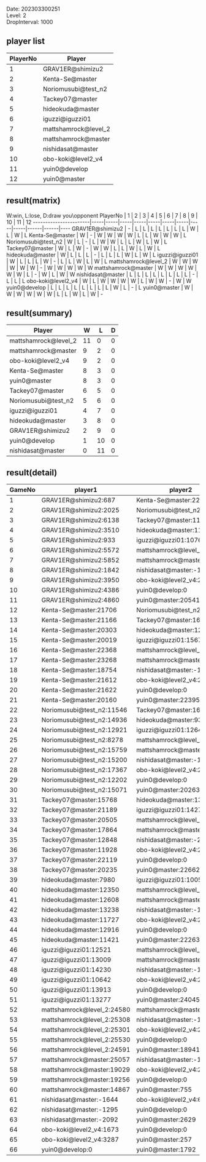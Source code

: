 Date: 202303300251  
Level: 2  
DropInterval: 1000  
## player list
PlayerNo  |  Player
----------|----------------------
1         |  GRAV1ER@shimizu2
2         |  Kenta-Se@master
3         |  Noriomusubi@test_n2
4         |  Tackey07@master
5         |  hideokuda@master
6         |  iguzzi@iguzzi01
7         |  mattshamrock@level_2
8         |  mattshamrock@master
9         |  nishidasat@master
10        |  obo-koki@level2_v4
11        |  yuin0@develop
12        |  yuin0@master
## result(matrix)
W:win, L:lose, D:draw
you\opponent PlayerNo  |  1  |  2  |  3  |  4  |  5  |  6  |  7  |  8  |  9  |  10  |  11  |  12
-----------------------|-----|-----|-----|-----|-----|-----|-----|-----|-----|------|------|----
GRAV1ER@shimizu2       |  -  |  L  |  L  |  L  |  L  |  L  |  L  |  L  |  W  |  L   |  W   |  L
Kenta-Se@master        |  W  |  -  |  W  |  W  |  W  |  W  |  L  |  L  |  W  |  W   |  W   |  L
Noriomusubi@test_n2    |  W  |  L  |  -  |  L  |  W  |  W  |  L  |  L  |  W  |  L   |  W   |  L
Tackey07@master        |  W  |  L  |  W  |  -  |  W  |  W  |  L  |  L  |  W  |  L   |  W   |  L
hideokuda@master       |  W  |  L  |  L  |  L  |  -  |  L  |  L  |  L  |  W  |  L   |  W   |  L
iguzzi@iguzzi01        |  W  |  L  |  L  |  L  |  W  |  -  |  L  |  L  |  W  |  L   |  W   |  L
mattshamrock@level_2   |  W  |  W  |  W  |  W  |  W  |  W  |  -  |  W  |  W  |  W   |  W   |  W
mattshamrock@master    |  W  |  W  |  W  |  W  |  W  |  W  |  L  |  -  |  W  |  L   |  W   |  W
nishidasat@master      |  L  |  L  |  L  |  L  |  L  |  L  |  L  |  L  |  -  |  L   |  L   |  L
obo-koki@level2_v4     |  W  |  L  |  W  |  W  |  W  |  W  |  L  |  W  |  W  |  -   |  W   |  W
yuin0@develop          |  L  |  L  |  L  |  L  |  L  |  L  |  L  |  L  |  W  |  L   |  -   |  L
yuin0@master           |  W  |  W  |  W  |  W  |  W  |  W  |  L  |  L  |  W  |  L   |  W   |  -
## result(summary)
Player                |  W   |  L   |  D
----------------------|------|------|---
mattshamrock@level_2  |  11  |  0   |  0
mattshamrock@master   |  9   |  2   |  0
obo-koki@level2_v4    |  9   |  2   |  0
Kenta-Se@master       |  8   |  3   |  0
yuin0@master          |  8   |  3   |  0
Tackey07@master       |  6   |  5   |  0
Noriomusubi@test_n2   |  5   |  6   |  0
iguzzi@iguzzi01       |  4   |  7   |  0
hideokuda@master      |  3   |  8   |  0
GRAV1ER@shimizu2      |  2   |  9   |  0
yuin0@develop         |  1   |  10  |  0
nishidasat@master     |  0   |  11  |  0
## result(detail)
GameNo  |  player1                     |  player2
--------|------------------------------|----------------------------
1       |  GRAV1ER@shimizu2:687        |  Kenta-Se@master:22036
2       |  GRAV1ER@shimizu2:2025       |  Noriomusubi@test_n2:14509
3       |  GRAV1ER@shimizu2:6138       |  Tackey07@master:11737
4       |  GRAV1ER@shimizu2:3510       |  hideokuda@master:11865
5       |  GRAV1ER@shimizu2:933        |  iguzzi@iguzzi01:10762
6       |  GRAV1ER@shimizu2:5572       |  mattshamrock@level_2:25389
7       |  GRAV1ER@shimizu2:5852       |  mattshamrock@master:24530
8       |  GRAV1ER@shimizu2:1842       |  nishidasat@master:-1985
9       |  GRAV1ER@shimizu2:3950       |  obo-koki@level2_v4:22139
10      |  GRAV1ER@shimizu2:4386       |  yuin0@develop:0
11      |  GRAV1ER@shimizu2:4860       |  yuin0@master:20541
12      |  Kenta-Se@master:21706       |  Noriomusubi@test_n2:16411
13      |  Kenta-Se@master:21166       |  Tackey07@master:16760
14      |  Kenta-Se@master:20303       |  hideokuda@master:12748
15      |  Kenta-Se@master:20019       |  iguzzi@iguzzi01:15672
16      |  Kenta-Se@master:22368       |  mattshamrock@level_2:25489
17      |  Kenta-Se@master:23268       |  mattshamrock@master:24722
18      |  Kenta-Se@master:18754       |  nishidasat@master:-1562
19      |  Kenta-Se@master:21612       |  obo-koki@level2_v4:20332
20      |  Kenta-Se@master:21622       |  yuin0@develop:0
21      |  Kenta-Se@master:20160       |  yuin0@master:22395
22      |  Noriomusubi@test_n2:11546   |  Tackey07@master:16821
23      |  Noriomusubi@test_n2:14936   |  hideokuda@master:9362
24      |  Noriomusubi@test_n2:12921   |  iguzzi@iguzzi01:12646
25      |  Noriomusubi@test_n2:8278    |  mattshamrock@level_2:21358
26      |  Noriomusubi@test_n2:15759   |  mattshamrock@master:24898
27      |  Noriomusubi@test_n2:15200   |  nishidasat@master:-1940
28      |  Noriomusubi@test_n2:17367   |  obo-koki@level2_v4:21056
29      |  Noriomusubi@test_n2:12202   |  yuin0@develop:0
30      |  Noriomusubi@test_n2:15071   |  yuin0@master:20263
31      |  Tackey07@master:15768       |  hideokuda@master:13802
32      |  Tackey07@master:21189       |  iguzzi@iguzzi01:14271
33      |  Tackey07@master:20505       |  mattshamrock@level_2:25969
34      |  Tackey07@master:17864       |  mattshamrock@master:23864
35      |  Tackey07@master:12848       |  nishidasat@master:-2018
36      |  Tackey07@master:11928       |  obo-koki@level2_v4:23203
37      |  Tackey07@master:22119       |  yuin0@develop:0
38      |  Tackey07@master:20235       |  yuin0@master:22662
39      |  hideokuda@master:7980       |  iguzzi@iguzzi01:10055
40      |  hideokuda@master:12350      |  mattshamrock@level_2:25473
41      |  hideokuda@master:12608      |  mattshamrock@master:24468
42      |  hideokuda@master:13238      |  nishidasat@master:-1476
43      |  hideokuda@master:11727      |  obo-koki@level2_v4:21472
44      |  hideokuda@master:12916      |  yuin0@develop:0
45      |  hideokuda@master:11421      |  yuin0@master:22263
46      |  iguzzi@iguzzi01:12521       |  mattshamrock@level_2:23981
47      |  iguzzi@iguzzi01:13009       |  mattshamrock@master:25297
48      |  iguzzi@iguzzi01:14230       |  nishidasat@master:-1534
49      |  iguzzi@iguzzi01:10642       |  obo-koki@level2_v4:20297
50      |  iguzzi@iguzzi01:13913       |  yuin0@develop:0
51      |  iguzzi@iguzzi01:13277       |  yuin0@master:24045
52      |  mattshamrock@level_2:24580  |  mattshamrock@master:22501
53      |  mattshamrock@level_2:25308  |  nishidasat@master:-1600
54      |  mattshamrock@level_2:25301  |  obo-koki@level2_v4:24760
55      |  mattshamrock@level_2:25530  |  yuin0@develop:0
56      |  mattshamrock@level_2:24591  |  yuin0@master:18941
57      |  mattshamrock@master:25057   |  nishidasat@master:-1499
58      |  mattshamrock@master:19029   |  obo-koki@level2_v4:22468
59      |  mattshamrock@master:19256   |  yuin0@develop:0
60      |  mattshamrock@master:14867   |  yuin0@master:755
61      |  nishidasat@master:-1644     |  obo-koki@level2_v4:615
62      |  nishidasat@master:-1295     |  yuin0@develop:0
63      |  nishidasat@master:-2092     |  yuin0@master:2629
64      |  obo-koki@level2_v4:1673     |  yuin0@develop:0
65      |  obo-koki@level2_v4:3287     |  yuin0@master:257
66      |  yuin0@develop:0             |  yuin0@master:1792
